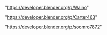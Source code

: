 "https://developer.blender.org/p/Waino"

"https://developer.blender.org/p/Carter463"

"https://developer.blender.org/p/soomro7872"

 
